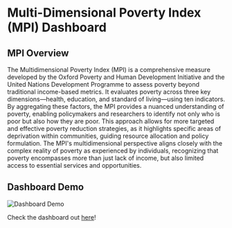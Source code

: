 # Multi-Dimensional Poverty Index (MPI) Dashboard

## MPI Overview

The Multidimensional Poverty Index (MPI) is a comprehensive measure developed by the Oxford Poverty and Human Development Initiative
and the United Nations Development Programme to assess poverty beyond traditional income-based metrics. It evaluates poverty
across three key dimensions—health, education, and standard of living—using ten indicators. By aggregating these factors, the
MPI provides a nuanced understanding of poverty, enabling policymakers and researchers to identify not only who is poor but also how they
are poor. This approach allows for more targeted and effective poverty reduction strategies, as it highlights specific areas of deprivation within
communities, guiding resource allocation and policy formulation. The MPI's multidimensional perspective aligns closely with the complex
reality of poverty as experienced by individuals, recognizing that poverty encompasses more than just lack of income, but also
limited access to essential services and opportunities.

## Dashboard Demo

![Dashboard Demo](./assets/demo.gif)

Check the dashboard out [here](https://mpidashboard.streamlit.app/)!

